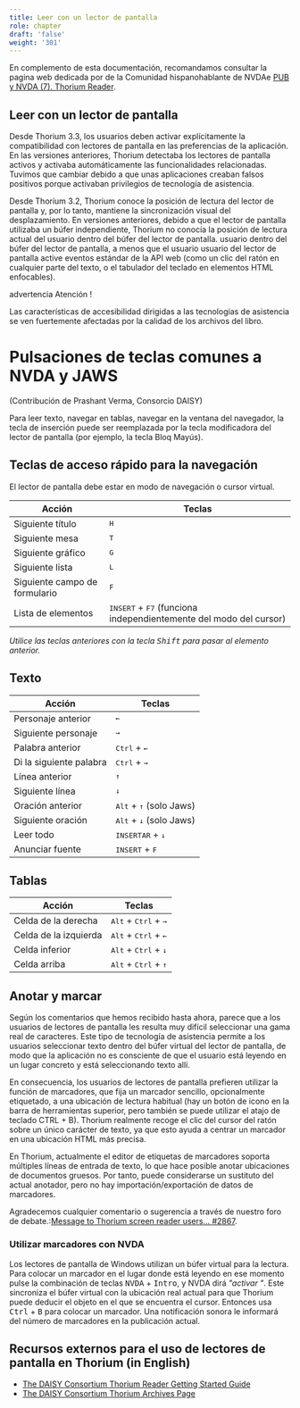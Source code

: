 ```yaml
---
title: Leer con un lector de pantalla
role: chapter
draft: 'false'
weight: '301'
---
```


En complemento de esta documentación, recomandamos consultar la pagina web dedicada por de la Comunidad hispanohablante de NVDAe [PUB y NVDA (7). Thorium Reader](https://nvdaes.github.io/epub7).

## Leer con un lector de pantalla

Desde Thorium 3.3, los usuarios deben activar explícitamente la compatibilidad con lectores de pantalla en las preferencias de la aplicación.
En las versiones anteriores, Thorium detectaba los lectores de pantalla activos y activaba automáticamente las funcionalidades relacionadas. Tuvimos que cambiar debido a que unas aplicaciones creaban falsos positivos porque activaban privilegios de tecnología de asistencia.

Desde Thorium 3.2, Thorium conoce la posición de lectura del lector de pantalla y, por lo tanto, mantiene la sincronización visual del desplazamiento. En versiones anteriores, debido a que el lector de pantalla utilizaba un búfer independiente,
Thorium no conocía la posición de lectura actual del usuario dentro del búfer del lector de pantalla.
usuario dentro del búfer del lector de pantalla, a menos que el usuario
usuario del lector de pantalla active eventos estándar de la API web (como un clic del ratón
en cualquier parte del texto, o el tabulador del teclado en elementos HTML enfocables).

advertencia Atención !

Las características de accesibilidad dirigidas a las tecnologías de asistencia se ven fuertemente afectadas por la calidad de los archivos del libro.

# Pulsaciones de teclas comunes a NVDA y JAWS

(Contribución de Prashant Verma, Consorcio DAISY)

Para leer texto, navegar en tablas, navegar en la ventana del navegador, la tecla de inserción puede ser reemplazada por la tecla modificadora del lector de pantalla (por ejemplo, la tecla Bloq Mayús).

## Teclas de acceso rápido para la navegación

El lector de pantalla debe estar en modo de navegación o cursor virtual.

Acción | Teclas
--- | ---
Siguiente título | <kbd>H</kbd>
Siguiente mesa | <kbd>T</kbd>
Siguiente gráfico | <kbd>G</kbd>
Siguiente lista | <kbd>L</kbd>
Siguiente campo de formulario | <kbd>F</kbd>
Lista de elementos | <kbd>INSERT</kbd> + <kbd>F7</kbd> (funciona independientemente del modo del cursor)

*Utilice las teclas anteriores con la tecla <kbd>Shift</kbd> para pasar al elemento anterior.*

## Texto

Acción | Teclas
--- | ---
Personaje anterior | <kbd>←</kbd>
Siguiente personaje | <kbd>→</kbd>
Palabra anterior | <kbd>Ctrl</kbd> + <kbd>←</kbd>
Di la siguiente palabra | <kbd>Ctrl</kbd> + <kbd>→</kbd>
Línea anterior | <kbd> ↑</kbd>
Siguiente línea | <kbd>↓</kbd>
Oración anterior | <kbd>Alt</kbd> + <kbd> ↑</kbd> (solo Jaws)
Siguiente oración | <kbd>Alt</kbd> + <kbd>↓</kbd> (solo Jaws)
Leer todo | <kbd>INSERTAR</kbd> + <kbd>↓</kbd>
Anunciar fuente | <kbd>INSERT</kbd> + <kbd>F</kbd>

## Tablas

Acción | Teclas
--- | ---
Celda de la derecha | <kbd>Alt</kbd> + <kbd>Ctrl</kbd> + <kbd>→</kbd>
Celda de la izquierda | <kbd>Alt</kbd> + <kbd>Ctrl</kbd> + <kbd>←</kbd>
Celda inferior | <kbd>Alt</kbd> + <kbd>Ctrl</kbd> + <kbd>↓</kbd>
Celda arriba | <kbd>Alt</kbd> + <kbd>Ctrl</kbd> + <kbd> ↑</kbd>



## Anotar y marcar

Según los comentarios que hemos recibido hasta ahora, parece que a los usuarios de lectores de pantalla les resulta muy difícil seleccionar una gama real de caracteres. Este tipo de tecnología de asistencia permite a los usuarios seleccionar texto dentro del búfer virtual del lector de pantalla, de modo que la aplicación no es consciente de que el usuario está leyendo en un lugar concreto y está seleccionando texto allí.

En consecuencia, los usuarios de lectores de pantalla prefieren utilizar la función de marcadores, que fija un marcador sencillo, opcionalmente etiquetado, a una ubicación de lectura habitual (hay un botón de icono en la barra de herramientas superior, pero también se puede utilizar el atajo de teclado <tecla>CTRL</tecla> + <tecla>B</tecla>).
Thorium realmente recoge el clic del cursor del ratón sobre un único carácter de texto, ya que esto ayuda a centrar un marcador en una ubicación HTML más precisa.

En Thorium, actualmente el editor de etiquetas de marcadores soporta múltiples líneas de entrada de texto, lo que hace posible anotar ubicaciones de documentos gruesos. Por tanto, puede considerarse un sustituto del actual anotador, pero no hay importación/exportación de datos de marcadores.

Agradecemos cualquier comentario o sugerencia a través de nuestro foro de debate.:[Message to Thorium screen reader users... #2867](https://github.com/edrlab/thorium-reader/discussions/2867).

### Utilizar marcadores con NVDA

Los lectores de pantalla de Windows utilizan un búfer virtual
para la lectura. Para colocar un marcador en el lugar donde está leyendo en ese momento
pulse la combinación de teclas <kbd>NVDA</kbd> + <kbd>Intro</kbd>,
y NVDA dirá *"activar "*. Este
sincroniza el búfer virtual con la ubicación real actual para que Thorium
puede deducir el objeto
en el que se encuentra el cursor. Entonces usa
<kbd>Ctrl</kbd> + <kbd>B</kbd> para colocar un marcador.
Una notificación sonora le informará del número de marcadores
en la publicación actual.

## Recursos externos para el uso de lectores de pantalla en Thorium (in English)

<div lang="en">

* [The DAISY Consortium Thorium Reader Getting Started Guide](https://daisy.org/guidance/info-help/guidance-training/reading-systems/thorium-epub-reader-quick-start-guide/)
* [The DAISY Consortium Thorium Archives Page](https://daisy.org/news-events/tag/thorium/)

</div>
